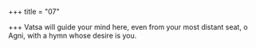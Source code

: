 +++
title = "07"

+++
Vatsa will guide your mind here, even from your most distant seat, o Agni, with a hymn whose desire is you.  